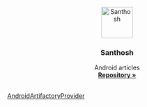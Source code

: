 <p align="center">
  <a href="https://github.com/shettigarsanthosh">
    <img src="https://avatars1.githubusercontent.com/u/52244500?v=4" alt="Santhosh" width="72" height="72">
  </a>
</p>

<h3 align="center">Santhosh</h3>

<p align="center">
  Android articles
  <br>
  <a href="https://github.com/LearnKotlin"><strong>Repository »</strong></a>
  <br>
  <br>
</p>

<div  class="card-container">
  <a class="card" target="_blank" rel="noopener" href="https://learnkotlin.github.io/AndroidArtifactoryProvider/">
    <span class="repo">AndroidArtifactoryProvider</span>
   </a>
</div>
